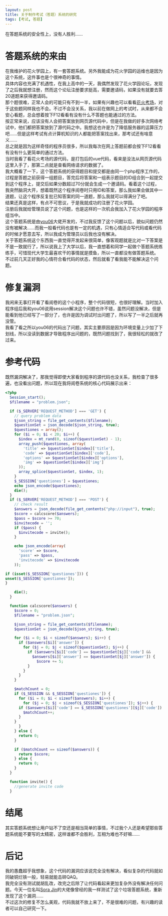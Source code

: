 ```yaml
---
layout: post
title: 关于制作考试（答题）系统的研究
tags: [考试, 答题]
---
```


  在答题系统的安全性上，没有人胜利……<!--more-->   

# 答题系统的来由
  在我维护的花火学园上，有一套答题系统。另外我能成为花火学园的运维也是因为这个系统，这件事也是个很神奇的事情。   
  具体内容也充满了机遇性，在我上高中的一天，我偶然发现了花火学园论坛，发现了之后我就想注册，然而这个论坛注册要求挺高，需要邀请码，如果没有就要去答20道题来获得邀请码。   
  那个题很难，正常人会的可能只有不到一半，如果有兴趣也可以看看[花火考场](https://www.say-huahuo.com/answer/)，对于这些题同样我也不会。不过不会没关系，我以前在做网上的考试时，从来都不会安心看题，总会想着按下F12看看有没有什么不答题也能通过的方法。   
  按正常来说，应该没有人会把答案放到网页源代码中，但是在我做的好多次网络考试中，他们都把答案放到了源代码之中。我想这也许是为了降低服务器的运算压力吧……但是这样考试有点计算机知识的人都能把答案找出来，那考试还有啥意义……   
  总之就是因为这样奇怪的程序员很多，所以我每次在网上答题前都会按下F12看看有没有什么更简单的通过方法。   
  当时我看了看花火考场的源代码，是打包后的vue代码，看来是没法从网页源代码这里入手了，那第二点就是查看网络请求的数据了。   
  我大概看了一下，这个答题系统的获得题目和提交都是由同一个php程序工作的，过程是答题之前获得一组题目，答完后将答案和一组表示题目的ID组合到一起提交到这个程序上，提交后如果分数超过70分就会生成一个邀请码。看着这个过程，我突然脑洞大开，想着既然这个程序阅卷时只用ID和答案，那么我如果会做其中一道题，让这个程序反复批已知答案的同一道题，那么我就可以得满分了吧。   
  结果还真是这样，有点不可思议，于是我就成功的注册了花火学园。   
  注册后我就给管理员说了这个问题，也是这样的一次机会我加入了花火学园的程序组当中。   
  这个答题系统是由[you06](https://github.com/you06)大佬开发的，不过我反馈了这个问题以后，貌似问题仍然没有被解决……而我一般看代码也是有一定的机遇，只有心情适合写代码或看代码的时候才愿意去写，所以我成为管理员以后我也没有解决。   
  关于答题系统这个东西我一直觉得开发起来很简单，像客观题就是比对一下答案是不是一致就行了，所以说我上了大学以后，我一直想着和同学一起做个答题系统练练手，可惜现代大学生最喜欢干的事情就是摸鱼，所以一直都没有做答题系统。   
  不过前几天正好我的心情符合看代码的状态，然后就看了看我能不能解决这个问题。

# 修复漏洞
  我闲来无事打开看了看阅卷的这个小程序，整个代码很短，也很好理解。当时加入程序组后我和you06说用session解决这个问题也许不错，虽然问题没解决，但是能看到他已经写了一部分了，也许是因为调试时出问题了，所以写了一半之后就再没管。   
  我看了看之所以you06的代码出了问题，其实主要原因是因为环境变量上少加了下划线，所以没读到数据才导致程序出问题的，既然问题找到了，我很轻松的就改了过来。
   
# 参考代码
  既然漏洞解决了，那我觉得即使大家看到程序的源代码也没关系，我检查了很多遍，也没看出问题，所以现在我将阅卷系统的核心代码展示出来：
```php
<?php
  Session_start();
  $filename = "problem.json";

  if ($_SERVER['REQUEST_METHOD'] === 'GET') {
    // query problem data
    $json_string = file_get_contents($filename);
    $questionSet = json_decode($json_string, true);
    $questiones = array();
    for ($i = 0; $i < 20; $i++) {
      $index = mt_rand(0, sizeof($questionSet) - 1);
      array_push($questiones, array(
        'title' => $questionSet[$index]['title'],
        'code' => $questionSet[$index]['code'],
        'options' => $questionSet[$index]['options'],
        'img' => $questionSet[$index]['img']
      ));
      array_splice($questionSet, $index, 1); 
    }
    $_SESSION['questiones'] = $questiones;
    echo json_encode($questiones);
    die();
  }
  if ($_SERVER['REQUEST_METHOD'] === 'POST') {
    // check result
    $answers = json_decode(file_get_contents("php://input"), true);
    $score = calcscore($answers);
    $pass = $score >= 70;
    $invitecode = '';
    if ($pass) {
      $invitecode = invite();
    }

    echo json_encode(array(
      'score' => $score,
      'pass' => $pass,
      'invitecode' => $invitecode
    ));

if (isset($_SESSION['questiones'])) {
unset($_SESSION['questiones']);
}

    die();
  }

  function calcscore($answers) {
    $score = 0;
    $filename = "problem.json";

    $json_string = file_get_contents($filename);
    $questionSet = json_decode($json_string, true);

    for ($i = 0; $i < sizeof($answers); $i++) {
      if ($answers[$i]['answer']) {
        for ($j = 0; $j < sizeof($questionSet); $j++) {
          if ($answers[$i]['code'] == $questionSet[$j]['code'] &&
            $answers[$i]['answer'] == $questionSet[$j]['answer']) {
              $score += 5;
          }
        }
      }
    }

    $matchCount = 0;
    if ($_SESSION && $_SESSION['questiones']) {
      for ($i = 0; $i < sizeof($answers); $i++) {
        for ($j = 0; $j < sizeof($_SESSION['questiones']); $j++) {
	  if ($answers[$i]['code'] == $_SESSION['questiones'][$j]['code']) {
	    $matchCount++;
	  }
	}
      }
    } else {
      return 0;
    }

    if ($matchCount == sizeof($answers)) {
      return $score;
    } else {
      return 0;
    }
  }

  function invite() {
    //generate invite code
  }
```

# 结尾
  其实答题系统想让用户钻不了空还是相当简单的事情，不过我个人还是希望那些答题系统能不要写的太精密，这样谁都不会胜利，互相为难也不好嘛……

# 后记
  我的愚蠢超乎我想象，这个代码的漏洞应该说完全没有解决，看似复杂的代码就如同破铜烂铁一般，轻易就能击碎QAQ。   
  我完全没有测试就胡乱改，改完之后除了让代码看起来更加复杂外没有解决任何问题。今天一位名叫[Sora Jin](https://github.com/MoeLoli)的大佬像曾经的我一样测试了这个垃圾答题系统，重新发现了这个漏洞……   
  不过这次的修复不怎么美观，代码我就不放上来了，不是很难的问题，有兴趣的读者可以自己研究一下。

